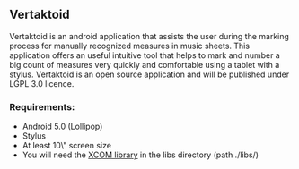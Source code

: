 <h2>Vertaktoid</h2>

Vertaktoid is an android application that assists the user during the marking process for manually recognized measures in music sheets.
This application offers an useful intuitive tool that helps to mark and number a big count of measures very quickly and comfortable using a tablet with a stylus.
Vertaktoid is an open source application and will be published under LGPL 3.0 licence. 

<h3>Requirements:</h3>
<ul>
	<li>Android 5.0 (Lollipop)</li>
	<li>Stylus</li>
	<li>At least 10\" screen size</li>
	<li>You will need the <a href="http://www.cafeconleche.org/XOM/xom-1.2.10.jar">XCOM library</a> in the libs directory (path ./libs/)</li>
</ul>

